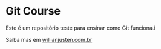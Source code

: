 # Git Course

Este é um repositório teste para ensinar como Git funciona.i

Saiba mas em [willianjusten.com.br](http://www.willianjusten.com.br)